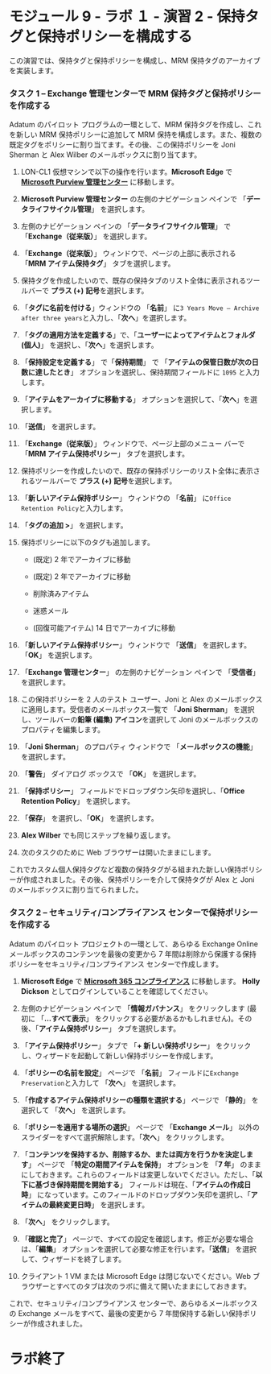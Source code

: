 # モジュール 9 - ラボ １ - 演習 2 - 保持タグと保持ポリシーを構成する  

この演習では、保持タグと保持ポリシーを構成し、MRM 保持タグのアーカイブを実装します。 


### タスク 1 – Exchange 管理センターで MRM 保持タグと保持ポリシーを作成する

Adatum のパイロット プログラムの一環として、MRM 保持タグを作成し、これを新しい MRM 保持ポリシーに追加して MRM 保持を構成します。また、複数の既定タグをポリシーに割り当てます。その後、この保持ポリシーを Joni Sherman と Alex Wilber のメールボックスに割り当てます。

1. LON-CL1 仮想マシンで以下の操作を行います。**Microsoft Edge** で [**Microsoft Purview 管理センター**](https://compliance.microsoft.com/) に移動します。

2. **Microsoft Purview 管理センター** の左側のナビゲーション ペインで 「**データライフサイクル管理**」 を選択します。

3. 左側のナビゲーション ペインの 「**データライフサイクル管理**」 で 「**Exchange（従来版）**」 を選択します。

5. 「**Exchange（従来版）**」 ウィンドウで、ページの上部に表示される 「**MRM アイテム保持タグ**」 タブを選択します。

6. 保持タグを作成したいので、既存の保持タブのリスト全体に表示されるツールバーで **プラス (+)** **記号**を選択します。

7. 「**タグに名前を付ける**」ウィンドウの 「**名前**」 に`3 Years Move – Archive after three years`と入力し、「**次へ**」を選択します。

9. 「**タグの適用方法を定義する**」で、「**ユーザーによってアイテムとフォルダ (個人)**」 を選択し、「**次へ**」を選択します。

11. 「**保持設定を定義する**」 で「**保持期間**」 で 「**アイテムの保管日数が次の日数に達したとき**」 オプションを選択し、保持期間フィールドに `1095` と入力します。

9.  「**アイテムをアーカイブに移動する**」 オプションを選択して、「**次へ**」を選択します。

11. 「**送信**」 を選択します。

12. 「**Exchange（従来版）**」 ウィンドウで、ページ上部のメニュー バーで 「**MRM アイテム保持ポリシー**」 タブを選択します。

13. 保持ポリシーを作成したいので、既存の保持ポリシーのリスト全体に表示されるツールバーで **プラス (+)** **記号**を選択します。 

14. 「**新しいアイテム保持ポリシー**」 ウィンドウの 「**名前**」 に`Office Retention Policy`と入力します。

17. 「**タグの追加 &gt;**」 を選択します。

18. 保持ポリシーに以下のタグも追加します。

	- (既定) 2 年でアーカイブに移動

	- (既定) 2 年でアーカイブに移動

	- 削除済みアイテム

	- 迷惑メール

	- (回復可能アイテム) 14 日でアーカイブに移動

19. 「**新しいアイテム保持ポリシー**」 ウィンドウで 「**送信**」 を選択します。  「**OK**」 を選択します。

20. 「**Exchange 管理センター**」 の左側のナビゲーション ペインで 「**受信者**」 を選択します。

21. この保持ポリシーを 2 人のテスト ユーザー、Joni と Alex のメールボックスに適用します。受信者のメールボックス一覧で 「**Joni Sherman**」 を選択し、ツールバーの**鉛筆 (編集) アイコン**を選択して Joni のメールボックスのプロパティを編集します。

22. 「**Joni Sherman**」 のプロパティ ウィンドウで 「**メールボックスの機能**」 を選択します。

23. 「**警告**」 ダイアログ ボックスで 「**OK**」 を選択します。

24. 「**保持ポリシー**」 フィールドでドロップダウン矢印を選択し、「**Office Retention Policy**」 を選択します。

25. 「**保存**」 を選択し、「**OK**」 を選択します。

26. **Alex Wilber** でも同じステップを繰り返します。

27. 次のタスクのために Web ブラウザーは開いたままにします。

これでカスタム個人保持タグなど複数の保持タグがる組まれた新しい保持ポリシーが作成されました。その後、保持ポリシーを介して保持タグが Alex と Joni のメールボックスに割り当てられました。


### タスク 2 – セキュリティ/コンプライアンス センターで保持ポリシーを作成する

Adatum のパイロット プロジェクトの一環として、あらゆる Exchange Online メールボックスのコンテンツを最後の変更から 7 年間は削除から保護する保持ポリシーをセキュリティ/コンプライアンス センターで作成します。 

1. **Microsoft Edge** で [**Microsoft 365 コンプライアンス**](https://compliance.microsoft.com/) に移動します。  **Holly Dickson** としてログインしていることを確認してください。

2. 左側のナビゲーション ペインで 「**情報ガバナンス**」 をクリックします (最初に 「**...すべて表示**」 をクリックする必要があるかもしれません)。その後、「**アイテム保持ポリシー**」 タブを選択します。

3. 「**アイテム保持ポリシー**」 タブで 「**+ 新しい保持ポリシー**」 をクリックし、ウィザードを起動して新しい保持ポリシーを作成します。

4. 「**ポリシーの名前を設定**」 ページで 「**名前**」 フィールドに`Exchange Preservation`と入力して 「**次へ**」 を選択します。

5. 「**作成するアイテム保持ポリシーの種類を選択する**」 ページで 「**静的**」 を選択して 「**次へ**」 を選択します。

1. 「**ポリシーを適用する場所の選択**」 ページで 「**Exchange メール**」 以外のスライダーをすべて選択解除します。「**次へ**」 をクリックします。

5. 「**コンテンツを保持するか、削除するか、または両方を行うかを決定します**」 ページで 「**特定の期間アイテムを保持**」 オプションを 「**7 年**」 のままにしておきます。これらのフィールドは変更しないでください。ただし、「**以下に基づき保持期間を開始する**」 フィールドは現在、「**アイテムの作成日時**」 になっています。このフィールドのドロップダウン矢印を選択し、「**アイテムの最終変更日時**」 を選択します。 

6. 「**次へ**」 をクリックします。



10. 「**確認と完了**」 ページで、すべての設定を確認します。修正が必要な場合は、「**編集**」 オプションを選択して必要な修正を行います。「**送信**」 を選択して、ウィザードを終了します。

11. クライアント 1 VM または Microsoft Edge は閉じないでください。Web ブラウザーとすべてのタブは次のラボに備えて開いたままにしておきます。

これで、セキュリティ/コンプライアンス センターで、あらゆるメールボックスの Exchange メールをすべて、最後の変更から 7 年間保持する新しい保持ポリシーが作成されました。

 # ラボ終了
 
